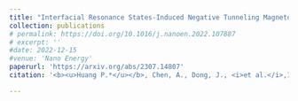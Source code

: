 ```yaml
---
title: "Interfacial Resonance States-Induced Negative Tunneling Magneto-resistance in Orthogonally-Magnetized CoFeB/MgO/CoFeB"
collection: publications
# permalink: https://doi.org/10.1016/j.nanoen.2022.107887
# excerpt: ''
#date: 2022-12-15
#venue: 'Nano Energy'
paperurl: 'https://arxiv.org/abs/2307.14807'
citation: '<b><u>Huang P.*</u></b>, Chen, A., Dong, J., <i>et al.</i>,Interfacial Resonance States-Induced Negative Tunneling Magneto-resistance in Orthogonally-Magnetized CoFeB/MgO/CoFeB (arXiv:2307.14807, under review by <b><i>Applied Physics Letter</i></b>).'

---
```

<!-- The self-powered wireless switch is one of the successful battery-free electronic products, which can be fully powered by a small mechanical energy harvesting (MEH). In most existing designs, bistable toggling electromagnetic energy harvesters are utilized to extract the mechanical energy associated with the switch toggling motions. Although such MEH modules are already put into volume production, the toggling dynamics and their energy profile have not been seriously investigated yet. This paper gives a comprehensive study of this toggling MEH. The released energy in a toggling action is quantified based on a varying potential well theoretical model. The mechanical–magnetic–electrical interaction within this dynamic system is better revealed with a simulation model built in Matlab Simulink. Experimental results further validate both the theory and simulation. The new insight into these quasi-static MEH systems and their essential potential energy precharging mechanism fills the gap between leading engineering practice and lagging academic study, in terms of application significance, over the last two decades. -->

<!-- [Download paper here](https://doi.org/10.1016/j.nanoen.2022.107887) -->

<!-- Recommended citation: Your Name, You. (2009). "Paper Title Number 1." <i>Journal 1</i>. 1(1). -->
